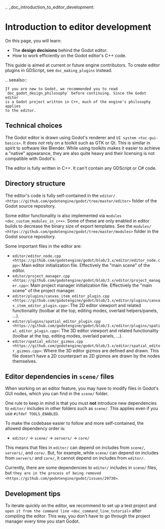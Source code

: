 .. _doc_introduction_to_editor_development:

Introduction to editor development
==================================

On this page, you will learn:

- The **design decisions** behind the Godot editor.
- How to work efficiently on the Godot editor's C++ code.

This guide is aimed at current or future engine contributors.
To create editor plugins in GDScript, see `doc_making_plugins` instead.

.. seealso::

    If you are new to Godot, we recommended you to read
    `doc_godot_design_philosophy` before continuing. Since the Godot editor
    is a Godot project written in C++, much of the engine's philosophy applies
    to the editor.

Technical choices
-----------------

The Godot editor is drawn using Godot's renderer and
`UI system <toc-gui-basics>`. It does *not* rely on a toolkit
such as GTK or Qt. This is similar in spirit to software like Blender.
While using toolkits makes it easier to achieve a "native" appearance, they are
also quite heavy and their licensing is not compatible with Godot's.

The editor is fully written in C++. It can't contain any GDScript or C# code.

Directory structure
-------------------

The editor's code is fully self-contained in the
`editor/ <https://github.com/godotengine/godot/tree/master/editor>` folder
of the Godot source repository.

Some editor functionality is also implemented via
`modules <doc_custom_modules_in_c++>`. Some of these are only enabled in
editor builds to decrease the binary size of export templates. See the
`modules/ <https://github.com/godotengine/godot/tree/master/modules>` folder
in the Godot source repository.

Some important files in the editor are:

- `editor/editor_node.cpp <https://github.com/godotengine/godot/blob/3.x/editor/editor_node.cpp>`:
  Main editor initialization file. Effectively the "main scene" of the editor.
- `editor/project_manager.cpp <https://github.com/godotengine/godot/blob/3.x/editor/project_manager.cpp>`:
  Main project manager initialization file. Effectively the "main scene" of the project manager.
- `editor/plugins/canvas_item_editor_plugin.cpp <https://github.com/godotengine/godot/blob/3.x/editor/plugins/canvas_item_editor_plugin.cpp>`:
  The 2D editor viewport and related functionality (toolbar at the top, editing modes, overlaid helpers/panels, …).
- `editor/plugins/spatial_editor_plugin.cpp <https://github.com/godotengine/godot/blob/3.x/editor/plugins/spatial_editor_plugin.cpp>`:
  The 3D editor viewport and related functionality (toolbar at the top, editing modes, overlaid panels, …).
- `editor/spatial_editor_gizmos.cpp <https://github.com/godotengine/godot/blob/3.x/editor/spatial_editor_gizmos.cpp>`:
  Where the 3D editor gizmos are defined and drawn.
  This file doesn't have a 2D counterpart as 2D gizmos are drawn by the nodes themselves.

Editor dependencies in `scene/` files
---------------------------------------

When working on an editor feature, you may have to modify files in
Godot's GUI nodes, which you can find in the `scene/` folder.

One rule to keep in mind is that you must **not** introduce new dependencies to
`editor/` includes in other folders such as `scene/`. This applies even if
you use `#ifdef TOOLS_ENABLED`.

To make the codebase easier to follow and more self-contained, the allowed
dependency order is:

- `editor/` -> `scene/` -> `servers/` -> `core/`

This means that files in `editor/` can depend on includes from `scene/`,
`servers/`, and `core/`. But, for example, while `scene/` can depend on includes
from `servers/` and `core/`, it cannot depend on includes from `editor/`.

Currently, there are some dependencies to `editor/` includes in `scene/`
files, but
`they are in the process of being removed <https://github.com/godotengine/godot/issues/29730>`.

Development tips
----------------

To iterate quickly on the editor, we recommend to set up a test project and
`open it from the command line <doc_command_line_tutorial>` after compiling
the editor. This way, you don't have to go through the project manager every
time you start Godot.
